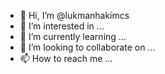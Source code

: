 - 👋 Hi, I’m @lukmanhakimcs
- 👀 I’m interested in ...
- 🌱 I’m currently learning ...
- 💞️ I’m looking to collaborate on ...
- 📫 How to reach me ...

<!---
lukmanhakimcs/lukmanhakimcs is a ✨ special ✨ repository because its `README.md` (this file) appears on your GitHub profile.
You can click the Preview link to take a look at your changes.
--->
